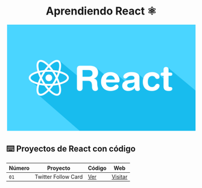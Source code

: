 <div align="center">

# Aprendiendo React ⚛️

<img alt="ReactJS" src="react.png" width="500" />

</div>

## ⌨️ Proyectos de React con código

| Número | Proyecto | Código | Web |
| --- | --- | --- | --- |
| `01` | Twitter Follow Card | [Ver](projects/01-twitter-follow-card/) | [Visitar](https://twitter-following.surge.sh/) |